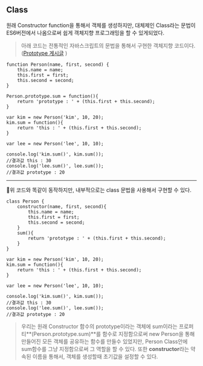 ## Class

원래 Constructor function을 통해서 객체를 생성하지만, 대체제인 Class라는 문법이 ES6버전에서 나옴으로써 쉽게 객체지향 프로그래밍을 할 수 있게되었다.

> 아래 코드는 전통적인 자바스크립트의 문법을 통해서 구현한 객체지향 코드이다. ([Prototype 게시글](https://velog.io/@sdp1123/%EC%9E%90%EB%B0%94%EC%8A%A4%ED%81%AC%EB%A6%BD%ED%8A%B8-%EC%83%9D%EC%84%B1%EC%9E%90%ED%94%84%EB%A1%9C%ED%86%A0%ED%83%80%EC%9E%85) )

```
function Person(name, first, second) {
  	this.name = name;
   	this.first = first;
  	this.second = second;
}

Person.prototype.sum = function(){
	return 'prototype : ' + (this.first + this.second);
}

var kim = new Person('kim', 10, 20);
kim.sum = function(){
	return 'this : ' + (this.first + this.second);
}

var lee = new Person('lee', 10, 10);

console.log('kim.sum()', kim.sum());
//결과값 this : 30
console.log('lee.sum()', lee.sum());
//결과값 prototype : 20

```

---

🎈위 코드와 똑같이 동작하지만, 내부적으로는 class 문법을 사용해서 구현할 수 있다.

```
class Person {
	constructor(name, first, second){
    	this.name = name;
        this.first = first;
        this.second = second;
    }
    sum(){
    	return 'prototype : ' + (this.first + this.second);
    }
}

var kim = new Person('kim', 10, 20);
kim.sum = function(){
	return 'this : ' + (this.first + this.second);
}

var lee = new Person('lee', 10, 10);

console.log('kim.sum()', kim.sum());
//결과값 this : 30
console.log('lee.sum()', lee.sum());
//결과값 prototype : 20
```

> 우리는 원래 Constructor 함수의 prototype이라는 객체에 sum이라는 프로퍼티**(Person.prototype.sum)**를 함수로 지정함으로써 new Person을 통해 만들어진 모든 객체를 공유하는 함수를 만들수 있었지만, Person Class안에 sum함수를 그냥 지정함으로써 그 역할을 할 수 있다.
> 또한 **constructor**라는 약속된 이름을 통해서, 객체를 생성할때 초기값을 설정할 수 있다.
